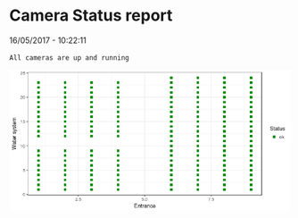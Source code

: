 Camera Status report
================
16/05/2017 - 10:22:11

    All cameras are up and running

![](camreport_files/figure-markdown_github/unnamed-chunk-2-1.png)
